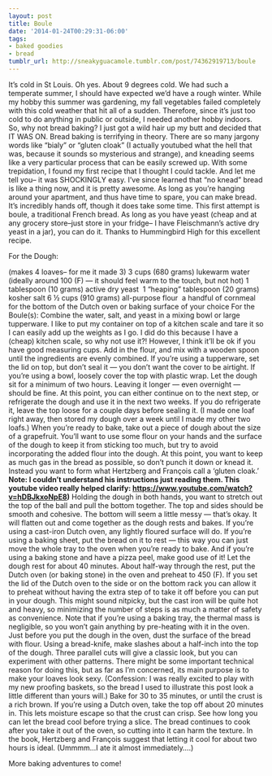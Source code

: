 ```yaml
---
layout: post
title: Boule
date: '2014-01-24T00:29:31-06:00'
tags:
- baked goodies
- bread
tumblr_url: http://sneakyguacamole.tumblr.com/post/74362919713/boule
---
```

It’s cold in St Louis. Oh yes. About 9 degrees cold. We had such a temperate summer, I should have expected we’d have a rough winter. While my hobby this summer was gardening, my fall vegetables failed completely with this cold weather that hit all of a sudden. Therefore, since it’s just too cold to do anything in public or outside, I needed another hobby indoors. So, why not bread baking? I just got a wild hair up my butt and decided that IT WAS ON.
Bread baking is terrifying in theory. There are so many jargony words like “bialy” or “gluten cloak” (I actually youtubed what the hell that was, because it sounds so mysterious and strange), and kneading seems like a very particular process that can be easily screwed up. With some trepidation, I found my first recipe that I thought I could tackle. And let me tell you– it was SHOCKINGLY easy. I’ve since learned that “no knead” bread is like a thing now, and it is pretty awesome.
As long as you’re hanging around your apartment, and thus have time to spare, you can make bread. It’s incredibly hands off, though it does take some time. This first attempt is boule, a traditional French bread. As long as you have yeast (cheap and at any grocery store–just store in your fridge– I have Fleischmann’s active dry yeast in a jar), you can do it. Thanks to Hummingbird High for this excellent recipe.




For the Dough:


(makes 4 loaves– for me it made 3)
3 cups (680 grams) lukewarm water (ideally around 100 (F) — it should feel warm to the touch, but not hot)
1 tablespoon (10 grams) active dry yeast 
1 “heaping” tablespoon (20 grams) kosher salt
6 ½ cups (910 grams) all-purpose flour 
a handful of cornmeal for the bottom of the Dutch oven or baking surface of your choice
For the Boule(s):
Combine the water, salt, and yeast in a mixing bowl or large tupperware. I like to put my container on top of a kitchen scale and tare it so I can easily add up the weights as I go. I did do this because I have a (cheap) kitchen scale, so why not use it?! However, I think it’ll be ok if you have good measuring cups.
Add in the flour, and mix with a wooden spoon until the ingredients are evenly combined.
If you’re using a tupperware, set the lid on top, but don’t seal it — you don’t want the cover to be airtight. If you’re using a bowl, loosely cover the top with plastic wrap.
Let the dough sit for a minimum of two hours. Leaving it longer — even overnight — should be fine. At this point, you can either continue on to the next step, or refrigerate the dough and use it in the next two weeks. If you do refrigerate it, leave the top loose for a couple days before sealing it. (I made one loaf right away, then stored my dough over a week until I made my other two loafs.)
When you’re ready to bake, take out a piece of dough about the size of a grapefruit. You’ll want to use some flour on your hands and the surface of the dough to keep it from sticking too much, but try to avoid incorporating the added flour into the dough. At this point, you want to keep as much gas in the bread as possible, so don’t punch it down or knead it. Instead you want to form what Hertzberg and François call a ‘gluten cloak.’ **Note: I couldn’t understand his instructions just reading them. This youtube video really helped clarify: https://www.youtube.com/watch?v=hDBJkxoNpE8)** Holding the dough in both hands, you want to stretch out the top of the ball and pull the bottom together. The top and sides should be smooth and cohesive. The bottom will seem a little messy — that’s okay. It will flatten out and come together as the dough rests and bakes. If you’re using a cast-iron Dutch oven, any lightly floured surface will do. If you’re using a baking sheet, put the bread on it to rest — this way you can just move the whole tray to the oven when you’re ready to bake. And if you’re using a baking stone and have a pizza peel, make good use of it!
Let the dough rest for about 40 minutes. About half-way through the rest, put the Dutch oven (or baking stone) in the oven and preheat to 450 (F). If you set the lid of the Dutch oven to the side or on the bottom rack you can allow it to preheat without having the extra step of to take it off before you can put in your dough. This might sound nitpicky, but the cast iron will be quite hot and heavy, so minimizing the number of steps is as much a matter of safety as convenience. Note that if you’re using a baking tray, the thermal mass is negligible, so you won’t gain anything by pre-heating with it in the oven.
Just before you put the dough in the oven, dust the surface of the bread with flour. Using a bread-knife, make slashes about a half-inch into the top of the dough. Three parallel cuts will give a classic look, but you can experiment with other patterns. There might be some important technical reason for doing this, but as far as I’m concerned, its main purpose is to make your loaves look sexy. (Confession: I was really excited to play with my new proofing baskets, so the bread I used to illustrate this post look a little different than yours will.)
Bake for 30 to 35 minutes, or until the crust is a rich brown. If you’re using a Dutch oven, take the top off about 20 minutes in. This lets moisture escape so that the crust can crisp.
See how long you can let the bread cool before trying a slice. The bread continues to cook after you take it out of the oven, so cutting into it can harm the texture. In the book, Hertzberg and François suggest that letting it cool for about two hours is ideal. (Ummmm…I ate it almost immediately….)

More baking adventures to come!
